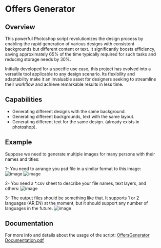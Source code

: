 # Offers Generator

## Overview
This powerful Photoshop script revolutionizes the design process by enabling the rapid generation of various designs with consistent backgrounds but different content or text. It significantly boosts efficiency, saving approximately 65% of the time typically required for such tasks and reducing storage needs by 30%.

Initially developed for a specific use case, this project has evolved into a versatile tool applicable to any design scenario. Its flexibility and adaptability make it an invaluable asset for designers seeking to streamline their workflow and achieve remarkable results in less time.

## Capabilities
- Generating different designs with the same background.
- Generating different backgrounds, text with the same layout.
- Generating different text for the same design. (already exists in photoshop).


## Example
Suppose we need to generate multiple images for many persons with their names and titles:

1- You need to arrange you psd file in a similar format to this image:
![image](https://user-images.githubusercontent.com/12022095/194772711-f6eaa0d9-f1a0-43a8-88ed-8779d9e79885.png)
![image](https://user-images.githubusercontent.com/12022095/194772765-11e57329-7ae3-4883-ac06-6e6dc6136097.png)

2- You need a *.csv sheet to describe your file names, text layers, and others:
![image](https://user-images.githubusercontent.com/12022095/194772728-01740f49-68bc-41bf-b97c-132d6f2dfa5f.png)

3- The output files should be something like that. It supports 1 or 2 languages (AR,EN) at the moment, but it should support any number of languages in the future.
     ![image](https://user-images.githubusercontent.com/12022095/194772745-5ea99fdb-b24d-4f5f-ac95-5272bc204ee6.png)
     
## Documentation
For more info and details about the usage of the script: [OffersGenerator Documentation.pdf](https://github.com/ahmedemasry/OffersGenerator/blob/main/OffersGenerator%20Documentation.pdf)





